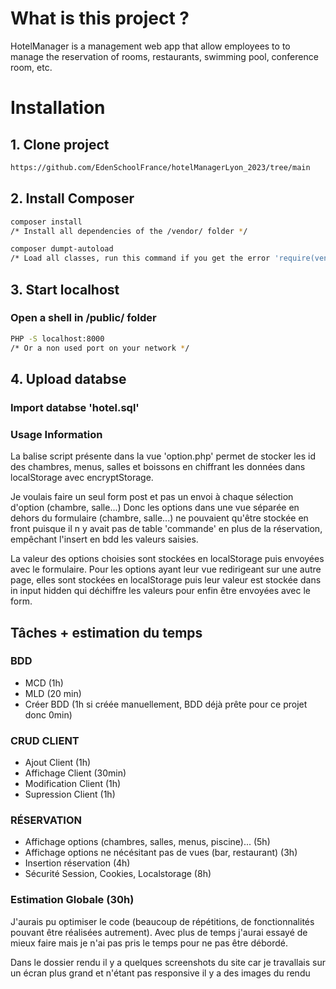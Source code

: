 # What is this project ?

HotelManager is a management web app that allow employees to to manage the reservation of rooms, restaurants, swimming pool, conference room, etc.

# Installation

## 1. Clone project

```bash
https://github.com/EdenSchoolFrance/hotelManagerLyon_2023/tree/main
```
## 2. Install Composer
```bash
composer install
/* Install all dependencies of the /vendor/ folder */
```
```bash
composer dumpt-autoload
/* Load all classes, run this command if you get the error 'require(vendor/autoload.php): failed to open stream' */
```

## 3. Start localhost
### Open a shell in /public/ folder
```bash
PHP -S localhost:8000
/* Or a non used port on your network */
```

## 4. Upload databse
### Import databse 'hotel.sql'


### Usage Information
La balise script présente dans la vue 'option.php' permet de stocker les id des chambres, menus, salles et boissons en chiffrant les données dans localStorage avec encryptStorage.

Je voulais faire un seul form post et pas un envoi à chaque sélection d'option (chambre, salle...)
Donc les options dans une vue séparée en dehors du formulaire (chambre, salle...) ne pouvaient qu'être stockée en front puisque il n y avait pas de table 'commande' en plus de la réservation, empêchant l'insert en bdd les valeurs saisies.

La valeur des options choisies sont stockées en localStorage puis envoyées avec le formulaire.
Pour les options ayant leur vue redirigeant sur une autre page, elles sont stockées en localStorage puis leur valeur est stockée dans in input hidden qui déchiffre les valeurs pour enfin être envoyées avec le form.

## Tâches + estimation du temps
### BDD
- MCD (1h)
- MLD (20 min)
- Créer BDD (1h si créée manuellement, BDD déjà prête pour ce projet donc 0min)

### CRUD CLIENT
- Ajout Client (1h)
- Affichage Client (30min)
- Modification Client (1h)
- Supression Client (1h)

### RÉSERVATION
- Affichage options (chambres, salles, menus, piscine)... (5h)
- Affichage options ne nécésitant pas de vues (bar, restaurant) (3h)
- Insertion réservation (4h)
- Sécurité Session, Cookies, Localstorage (8h)

### Estimation Globale (30h)

J'aurais pu optimiser le code (beaucoup de répétitions, de fonctionnalités pouvant être réalisées autrement). Avec plus de temps j'aurai essayé de mieux faire mais je n'ai pas pris le temps pour ne pas être débordé.

Dans le dossier rendu il y a quelques screenshots du site car je travallais sur un écran plus grand et n'étant pas responsive il y a des images du rendu